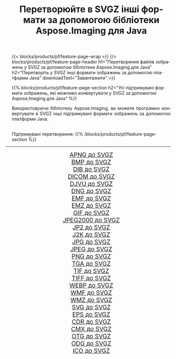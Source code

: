 ﻿---
title: Перетворюйте в SVGZ інші формати за допомогою бібліотеки Aspose.Imaging для Java 
weight: 3920
url: /uk/java/conversion/to/svgz/ 
lang: uk
langdirlevel: 2
locales: zh-hans,ja,it,ru,de,es,fr,nl,id,lt,pl,pt,vi,tr,ko,zh-hant,ar,hi,th,sv,cs,uk,he
description: За допомогою Aspose.Imaging ви можете конвертувати в SVGZ інші формати за допомогою Java
---

{{< blocks/products/pf/feature-page-wrap >}}
{{< blocks/products/pf/feature-page-header h1="Перетворення файлів зображень у SVGZ за допомогою бібліотеки Aspose.Imaging для Java" h2="Перетворіть у SVGZ інші формати зображень за допомогою платформи Java" downloadText="Завантажити" >}}


{{% blocks/products/pf/feature-page-section  h2="Усі підтримувані формати зображень, якi можливо конвертувати у SVGZ за допомогою Aspose.Imaging для Java" %}}
<p align=justify>Використовуючи бібліотеку Aspose.Imaging, ви можете програмно конвертувати в SVGZ інші підтримувані формати зображень за допомогою платформи Java.</p>
<br/>
Підтримувані перетворення:
{{% /blocks/products/pf/feature-page-section %}}
<div class="container-fluid productfamilypage bg-gray">
    <div class="convertypes bg-gray agp-content section">
        <div class="container">
		<hr style="margin-left:-20px;"/>
		<div class="row other-converters" style="gap: 10px;font-size: 19px;text-align:center;">
		    <div class='col-md-2 other-converter remove-lp remove-rp'><a href="/imaging/uk/java/conversion/apng-to-svgz/" style="padding:15px;">APNG до SVGZ</a></div>
<div class='col-md-2 other-converter remove-lp remove-rp'><a href="/imaging/uk/java/conversion/bmp-to-svgz/" style="padding:15px;">BMP до SVGZ</a></div>
<div class='col-md-2 other-converter remove-lp remove-rp'><a href="/imaging/uk/java/conversion/dib-to-svgz/" style="padding:15px;">DIB до SVGZ</a></div>
<div class='col-md-2 other-converter remove-lp remove-rp'><a href="/imaging/uk/java/conversion/dicom-to-svgz/" style="padding:15px;">DICOM до SVGZ</a></div>
<div class='col-md-2 other-converter remove-lp remove-rp'><a href="/imaging/uk/java/conversion/djvu-to-svgz/" style="padding:15px;">DJVU до SVGZ</a></div>
<div class='col-md-2 other-converter remove-lp remove-rp'><a href="/imaging/uk/java/conversion/dng-to-svgz/" style="padding:15px;">DNG до SVGZ</a></div>
<div class='col-md-2 other-converter remove-lp remove-rp'><a href="/imaging/uk/java/conversion/emf-to-svgz/" style="padding:15px;">EMF до SVGZ</a></div>
<div class='col-md-2 other-converter remove-lp remove-rp'><a href="/imaging/uk/java/conversion/emz-to-svgz/" style="padding:15px;">EMZ до SVGZ</a></div>
<div class='col-md-2 other-converter remove-lp remove-rp'><a href="/imaging/uk/java/conversion/gif-to-svgz/" style="padding:15px;">GIF до SVGZ</a></div>
<div class='col-md-2 other-converter remove-lp remove-rp'><a href="/imaging/uk/java/conversion/jpeg2000-to-svgz/" style="padding:15px;">JPEG2000 до SVGZ</a></div>
<div class='col-md-2 other-converter remove-lp remove-rp'><a href="/imaging/uk/java/conversion/jp2-to-svgz/" style="padding:15px;">JP2 до SVGZ</a></div>
<div class='col-md-2 other-converter remove-lp remove-rp'><a href="/imaging/uk/java/conversion/j2k-to-svgz/" style="padding:15px;">J2K до SVGZ</a></div>
<div class='col-md-2 other-converter remove-lp remove-rp'><a href="/imaging/uk/java/conversion/jpg-to-svgz/" style="padding:15px;">JPG до SVGZ</a></div>
<div class='col-md-2 other-converter remove-lp remove-rp'><a href="/imaging/uk/java/conversion/jpeg-to-svgz/" style="padding:15px;">JPEG до SVGZ</a></div>
<div class='col-md-2 other-converter remove-lp remove-rp'><a href="/imaging/uk/java/conversion/png-to-svgz/" style="padding:15px;">PNG до SVGZ</a></div>
<div class='col-md-2 other-converter remove-lp remove-rp'><a href="/imaging/uk/java/conversion/tga-to-svgz/" style="padding:15px;">TGA до SVGZ</a></div>
<div class='col-md-2 other-converter remove-lp remove-rp'><a href="/imaging/uk/java/conversion/tif-to-svgz/" style="padding:15px;">TIF до SVGZ</a></div>
<div class='col-md-2 other-converter remove-lp remove-rp'><a href="/imaging/uk/java/conversion/tiff-to-svgz/" style="padding:15px;">TIFF до SVGZ</a></div>
<div class='col-md-2 other-converter remove-lp remove-rp'><a href="/imaging/uk/java/conversion/webp-to-svgz/" style="padding:15px;">WEBP до SVGZ</a></div>
<div class='col-md-2 other-converter remove-lp remove-rp'><a href="/imaging/uk/java/conversion/wmf-to-svgz/" style="padding:15px;">WMF до SVGZ</a></div>
<div class='col-md-2 other-converter remove-lp remove-rp'><a href="/imaging/uk/java/conversion/wmz-to-svgz/" style="padding:15px;">WMZ до SVGZ</a></div>
<div class='col-md-2 other-converter remove-lp remove-rp'><a href="/imaging/uk/java/conversion/svg-to-svgz/" style="padding:15px;">SVG до SVGZ</a></div>
<div class='col-md-2 other-converter remove-lp remove-rp'><a href="/imaging/uk/java/conversion/eps-to-svgz/" style="padding:15px;">EPS до SVGZ</a></div>
<div class='col-md-2 other-converter remove-lp remove-rp'><a href="/imaging/uk/java/conversion/cdr-to-svgz/" style="padding:15px;">CDR до SVGZ</a></div>
<div class='col-md-2 other-converter remove-lp remove-rp'><a href="/imaging/uk/java/conversion/cmx-to-svgz/" style="padding:15px;">CMX до SVGZ</a></div>
<div class='col-md-2 other-converter remove-lp remove-rp'><a href="/imaging/uk/java/conversion/otg-to-svgz/" style="padding:15px;">OTG до SVGZ</a></div>
<div class='col-md-2 other-converter remove-lp remove-rp'><a href="/imaging/uk/java/conversion/odg-to-svgz/" style="padding:15px;">ODG до SVGZ</a></div>
<div class='col-md-2 other-converter remove-lp remove-rp'><a href="/imaging/uk/java/conversion/ico-to-svgz/" style="padding:15px;">ICO до SVGZ</a></div>
                </div>
        </div>
    </div>
</div>
<br/>

